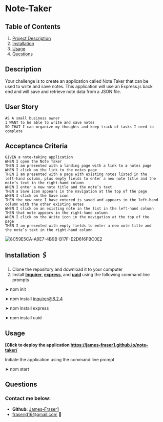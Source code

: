 # **Note-Taker**

## **Table of Contents**
1. [Project Description](#description)
2. [Installation](#installation)
3. [Usage](#usage)
4. [Questions](#questions)

## **Description**
Your challenge is to create an application called Note Taker that can be used to write and save notes. This application will use an Express.js back end and will save and retrieve note data from a JSON file.
## User Story
  
```
AS A small business owner
I WANT to be able to write and save notes
SO THAT I can organize my thoughts and keep track of tasks I need to complete
```
  
## Acceptance Criteria
  
``` 
GIVEN a note-taking application
WHEN I open the Note Taker
THEN I am presented with a landing page with a link to a notes page
WHEN I click on the link to the notes page
THEN I am presented with a page with existing notes listed in the left-hand column, plus empty fields to enter a new note title and the note’s text in the right-hand column
WHEN I enter a new note title and the note’s text
THEN a Save icon appears in the navigation at the top of the page
WHEN I click on the Save icon
THEN the new note I have entered is saved and appears in the left-hand column with the other existing notes
WHEN I click on an existing note in the list in the left-hand column
THEN that note appears in the right-hand column
WHEN I click on the Write icon in the navigation at the top of the page
THEN I am presented with empty fields to enter a new note title and the note’s text in the right-hand column
```

![8C59E5CA-A9E7-4B9B-B17F-E2D616FBC0E2](![image](https://user-images.githubusercontent.com/105461444/185198900-82ae6883-ea2d-419d-87f1-3ca8b26520a9.png))

## **Installation &#128391;**
1. Clone the repository and download it to your computer
2. Install **[Inquirer](https://www.npmjs.com/package/inquirer)**, **[express](https://www.npmjs.com/package/express)**, and **[uuid](https://www.npmjs.com/package/uuid)** using the following command line prompts

&#10148; npm init

&#10148; npm install inquirer@8.2.4

&#10148; npm install express

&#10148; npm install uuid

## **Usage**

**[Click to deploy the application https://james-fraser1.github.io/note-taker/**

Initiate the application using the command line prompt

&#10148; npm start

## **Questions**
### Contact me below:
* **Github:** [James-Fraser1](https://github.com/James-Fraser1)
*  fraserjd16@gmail.com &#128233;
